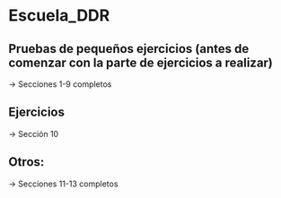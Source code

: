 # Escuela_DDR

## Pruebas de pequeños ejercicios (antes de comenzar con la parte de ejercicios a realizar) 
  -> Secciones 1-9 completos
## Ejercicios 
  -> Sección 10
## Otros:
  -> Secciones 11-13 completos

